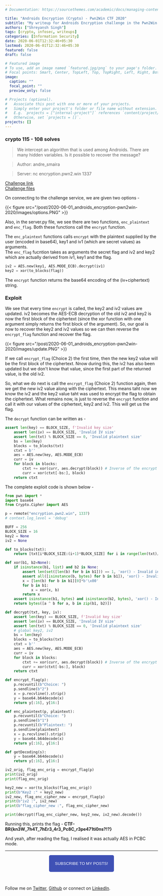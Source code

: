 ```yaml
---
# Documentation: https://sourcethemes.com/academic/docs/managing-content/

title: "Androids Encryption (Crypto) - Pwn2Win CTF 2020"
subtitle: "My writeup for Androids Encryption challenge in the Pwn2Win CTF 2020"
authors: ["Shreyansh Singh"]
tags: [crypto, infosec, writeups]
categories: [Information Security]
date: 2020-06-01T12:32:46+05:30
lastmod: 2020-06-01T12:32:46+05:30
featured: false
draft: false

# Featured image
# To use, add an image named `featured.jpg/png` to your page's folder.
# Focal points: Smart, Center, TopLeft, Top, TopRight, Left, Right, BottomLeft, Bottom, BottomRight.
image:
  caption: ""
  focal_point: ""
  preview_only: false

# Projects (optional).
#   Associate this post with one or more of your projects.
#   Simply enter your project's folder or file name without extension.
#   E.g. `projects = ["internal-project"]` references `content/project/deep-learning/index.md`.
#   Otherwise, set `projects = []`.
projects: []
---
```


### crypto 115 - 108 solves

> We intercept an algorithm that is used among Androids. There are many hidden variables. Is it possible to recover the message?

> Author: andre_smaira

> Server: nc encryption.pwn2.win 1337

[Challenge link](https://pwn2.win/NIZKCTF-js/challenges/androids_encryption)  
[Challenge files](/post/2020-06-01_androids_encryption-pwn2win-2020/files/server.py)

On connecting to the challenge service, we are given two options - 

{{< figure src="/post/2020-06-01_androids_encryption-pwn2win-2020/images/options.PNG" >}}

Also, in the server.py file, we see there are two functions, `enc_plaintext` and `enc_flag`. Both these functions call the `encrypt` function. 

The `enc_plaintext` functions calls `encrypt` with the plaintext supplied by the user (encoded in base64), key1 and iv1 (which are secret values) as arguments.  
The `enc_flag` fucntion takes as arguments the secret flag and iv2 and key2 which are actually derived from iv1, key1 and the flag.

```python
iv2 = AES.new(key1, AES.MODE_ECB).decrypt(iv1)
key2 = xor(to_blocks(flag))
```

The `encrypt` function returns the base64 encoding of the (iv+ciphertext) string.

### Exploit

We see that every time `encrypt` is called, the key2 and iv2 values are updated. iv2 becomes the AES-ECB decryption of the old iv2 and key2 is now the first block of the ciphertext (since the xor function with one argument simply returns the first block of the argument). So, our goal is now to recover the key2 and iv2 values so we can then reverse the `encrypt_flag` function and recover the flag.

{{< figure src="/post/2020-06-01_androids_encryption-pwn2win-2020/images/update.PNG" >}}

If we call `encrypt_flag` (Choice 2) the first time, then the new key2 value will be the first block of the ciphertext. Nnow during this, the iv2 has also been updated but we don't know that value, since the first part of the returned value, is the old iv2. 

So, what we do next is call the `encrypt_flag` (Choice 2) function again, then we get the new iv2 value along with the ciphertext. This means taht now we know the iv2 and the key2 value taht was used to encrypt the flag to obtain the ciphertext. What remains now, is just to reverse the `encrypt` function and call it with our values of the ciphertext, key2 and iv2. This will get us the flag.

The `decrypt` function can be written as -

```python
assert len(key) == BLOCK_SIZE, f'Invalid key size'
    assert len(iv) == BLOCK_SIZE, 'Invalid IV size'
    assert len(txt) % BLOCK_SIZE == 0, 'Invalid plaintext size'
    bs = len(key)
    blocks = to_blocks(txt)
    ctxt = b''
    aes = AES.new(key, AES.MODE_ECB)
    curr = iv
    for block in blocks:
        ctxt += xor(curr, aes.decrypt(block)) # Inverse of the encrypt function
        curr = xor(ctxt[-bs:], block)
    return ctxt
```

The complete exploit code is shown below - 

```python
from pwn import *
import base64
from Crypto.Cipher import AES

p = remote("encryption.pwn2.win", 1337)
# context.log_level = 'debug'

BUFF = 256
BLOCK_SIZE = 16
key2 = None
iv2 = None

def to_blocks(txt):
    return [txt[i*BLOCK_SIZE:(i+1)*BLOCK_SIZE] for i in range(len(txt)//BLOCK_SIZE)]

def xor(b1, b2=None):
    if isinstance(b1, list) and b2 is None:
        assert len(set([len(b) for b in b1])) == 1, 'xor() - Invalid input size'
        assert all([isinstance(b, bytes) for b in b1]), 'xor() - Invalid input type'
        x = [len(b) for b in b1][0]*b'\x00'
        for b in b1:
            x = xor(x, b)
        return x
    assert isinstance(b1, bytes) and isinstance(b2, bytes), 'xor() - Invalid input type'
    return bytes([a ^ b for a, b in zip(b1, b2)])

def decrypt(txt, key, iv):
    assert len(key) == BLOCK_SIZE, f'Invalid key size'
    assert len(iv) == BLOCK_SIZE, 'Invalid IV size'
    assert len(txt) % BLOCK_SIZE == 0, 'Invalid plaintext size'
    # global key2, iv2
    bs = len(key)
    blocks = to_blocks(txt)
    ctxt = b''
    aes = AES.new(key, AES.MODE_ECB)
    curr = iv
    for block in blocks:
        ctxt += xor(curr, aes.decrypt(block)) # Inverse of the encrypt function
        curr = xor(ctxt[-bs:], block)
    return ctxt

def encrypt_flag(p):
	p.recvuntil(b"Choice: ")
	p.sendline(b"2")
	x = p.recvline().strip()
	y = base64.b64decode(x)
	return y[:16], y[16:]

def enc_plaintext(p, plaintext):
	p.recvuntil(b"Choice: ")
	p.sendline(b"1")
	p.recvuntil(b"Plaintext: ")
	p.sendline(plaintext)
	x = p.recvline().strip()
	y = base64.b64decode(x)
	return y[:16], y[16:]

def getDecoding(s):
	y = base64.b64decode(s)
	return y[:16], y[16:]

iv2_orig, flag_enc_orig = encrypt_flag(p)
print(iv2_orig)
print(flag_enc_orig)

key2_new = xor(to_blocks(flag_enc_orig))
print(b"Key2 :" + key2_new)
iv2_new, flag_enc_cipher_new = encrypt_flag(p)
print(b"iv2 :", iv2_new)
print(b"flag_cipher_new :", flag_enc_cipher_new)

print(decrypt(flag_enc_cipher_new, key2_new, iv2_new).decode())
```

Running this, prints the flag - **CTF-BR{kn3W_7h4T_7hEr3_4r3_Pc8C_r3pe471ti0ns?!?}**

And yeah, after reading the flag, I realised it was actually AES in PCBC mode.

---

<script type="text/javascript" src="//downloads.mailchimp.com/js/signup-forms/popup/unique-methods/embed.js" data-dojo-config="usePlainJson: true, isDebug: false"></script>

<!-- <button style="background-color: #70ab17; color: #1770AB" id="openpopup">Subscribe to my posts!</button> -->
<div class="button_cont" align="center"><button id="openpopup" class="example_a">Subscribe to my posts!</button></div>

<style>
    .example_a {
        color: #fff !important;
        text-transform: uppercase;
        text-decoration: none;
        background: #3f51b5;
        padding: 20px;
        border-radius: 5px;
        cursor: pointer;
        display: inline-block;
        border: none;
        transition: all 0.4s ease 0s;
    }

    .example_a:hover {
        background: #434343;
        letter-spacing: 1px;
        -webkit-box-shadow: 0px 5px 40px -10px rgba(0,0,0,0.57);
        -moz-box-shadow: 0px 5px 40px -10px rgba(0,0,0,0.57);
        box-shadow: 5px 40px -10px rgba(0,0,0,0.57);
        transition: all 0.4s ease 0s;
    }
</style>


<script type="text/javascript">

function showMailingPopUp() {
    window.dojoRequire(["mojo/signup-forms/Loader"], function(L) { L.start({"baseUrl":"mc.us4.list-manage.com","uuid":"0b10ac14f50d7f4e7d11cf26a","lid":"667a1bb3da","uniqueMethods":true}) })

    document.cookie = "MCPopupClosed=;path=/;expires=Thu, 01 Jan 1970 00:00:00 UTC";
}

document.getElementById("openpopup").onclick = function() {showMailingPopUp()};

</script>

&nbsp;  

Follow me on [Twitter](https://twitter.com/shreyansh_26), [Github](https://github.com/shreyansh26) or connect on [LinkedIn](https://www.linkedin.com/in/shreyansh26/).